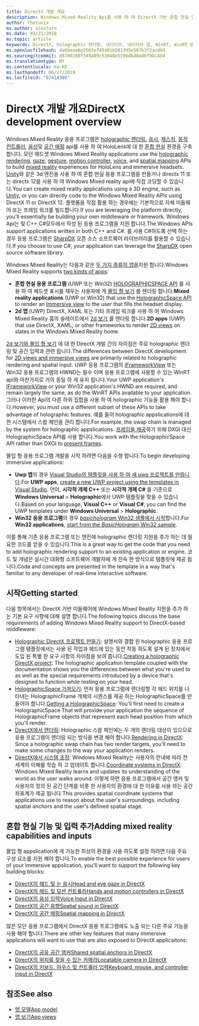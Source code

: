 ```yaml
---
title: DirectX 개발 개요
description: Windows Mixed Reality Api를 사용 하 여 DirectX 기반 혼합 현실 엔진을 직접 구축 합니다.
author: thetuvix
ms.author: alexturn
ms.date: 03/21/2018
ms.topic: article
keywords: DirectX, holographic 렌더링, 네이티브, 네이티브 앱, WinRT, WinRT 앱, 플랫폼 Api, 사용자 지정 엔진, 미들웨어
ms.openlocfilehash: da6beae6e256fef49481b581395e507b3f2acd04
ms.sourcegitcommit: d8700260f349a09c53948e519bd6d8ed6f9bc4b4
ms.translationtype: MT
ms.contentlocale: ko-KR
ms.lasthandoff: 06/27/2019
ms.locfileid: "67414380"
---
```

# <a name="directx-development-overview"></a><span data-ttu-id="8de30-104">DirectX 개발 개요</span><span class="sxs-lookup"><span data-stu-id="8de30-104">DirectX development overview</span></span>


<span data-ttu-id="8de30-105">Windows Mixed Reality 응용 프로그램은 [holographic 렌더링](rendering.md), [응시](gaze.md), [제스처](gestures.md), [동작 컨트롤러](motion-controllers.md), [음성](voice-input.md)및 [공간 매핑](spatial-mapping.md) api를 사용 하 여 HoloLens에 대 한 [혼합 현실](mixed-reality.md) 환경을 구축 합니다. 모던 헤드셋.</span><span class="sxs-lookup"><span data-stu-id="8de30-105">Windows Mixed Reality applications use the [holographic rendering](rendering.md), [gaze](gaze.md), [gesture](gestures.md), [motion controller](motion-controllers.md), [voice](voice-input.md), and [spatial mapping](spatial-mapping.md) APIs to build [mixed reality](mixed-reality.md) experiences for HoloLens and immersive headsets.</span></span> <span data-ttu-id="8de30-106">[Unity](unity-development-overview.md)와 같은 3d 엔진을 사용 하 여 혼합 현실 응용 프로그램을 만들거나 directx 11 또는 directx 12를 사용 하 여 Windows Mixed reality api에 직접 코딩할 수 있습니다.</span><span class="sxs-lookup"><span data-stu-id="8de30-106">You can create mixed reality applications using a 3D engine, such as [Unity](unity-development-overview.md), or you can directly code to the Windows Mixed Reality APIs using DirectX 11 or DirectX 12.</span></span> <span data-ttu-id="8de30-107">플랫폼을 직접 활용 하는 경우에는 기본적으로 자체 미들웨어 또는 프레임 워크를 빌드합니다.</span><span class="sxs-lookup"><span data-stu-id="8de30-107">If you are leveraging the platform directly, you'll essentially be building your own middleware or framework.</span></span> <span data-ttu-id="8de30-108">Windows Api는 및 C++ C#모두에서 작성 된 응용 프로그램을 지원 합니다.</span><span class="sxs-lookup"><span data-stu-id="8de30-108">The Windows APIs support applications written in both C++ and C#.</span></span> <span data-ttu-id="8de30-109">를 사용 C#하도록 선택 하는 경우 응용 프로그램은 [SharpDX](http://sharpdx.org/) 오픈 소스 소프트웨어 라이브러리를 활용할 수 있습니다.</span><span class="sxs-lookup"><span data-stu-id="8de30-109">If you choose to use C#, your application can leverage the [SharpDX](http://sharpdx.org/) open source software library.</span></span>


<span data-ttu-id="8de30-110">Windows Mixed Reality는 다음과 같은 [두 가지 종류의 앱을](app-views.md)지원 합니다.</span><span class="sxs-lookup"><span data-stu-id="8de30-110">Windows Mixed Reality supports [two kinds of apps](app-views.md):</span></span>
* <span data-ttu-id="8de30-111">**혼합 현실 응용 프로그램** (UWP 또는 Win32) [HOLOGRAPHICSPACE API](getting-a-holographicspace.md) 를 사용 하 여 헤드셋 표시를 채우는 사용자에 게 [몰입 형 보기](app-views.md) 를 렌더링 합니다.</span><span class="sxs-lookup"><span data-stu-id="8de30-111">**Mixed reality applications** (UWP or Win32) that use the [HolographicSpace API](getting-a-holographicspace.md) to render an [immersive view](app-views.md) to the user that fills the headset display.</span></span>
* <span data-ttu-id="8de30-112">**2d 앱** (UWP) DirectX, XAML 또는 기타 프레임 워크를 사용 하 여 Windows Mixed Reality 홈의 슬레이트에서 [2d 보기](app-views.md#2d-views) 를 렌더링 합니다.</span><span class="sxs-lookup"><span data-stu-id="8de30-112">**2D apps** (UWP) that use DirectX, XAML, or other frameworks to render [2D views](app-views.md#2d-views) on slates in the Windows Mixed Reality home.</span></span>


<span data-ttu-id="8de30-113">[2d 보기와 몰입 형 보기](app-views.md) 에 대 한 DirectX 개발 간의 차이점은 주로 holographic 렌더링 및 공간 입력과 관련 됩니다.</span><span class="sxs-lookup"><span data-stu-id="8de30-113">The differences between DirectX development for [2D views and immersive views](app-views.md) are primarily related to holographic rendering and spatial input.</span></span> <span data-ttu-id="8de30-114">UWP 응용 프로그램의 [IFrameworkView](https://msdn.microsoft.com/library/windows/apps/windows.applicationmodel.core.iframeworkview.aspx) 또는 Win32 응용 프로그램의 HWND는 필수 이며 응용 프로그램에 사용할 수 있는 WinRT api와 마찬가지로 거의 동일 하 게 유지 됩니다.</span><span class="sxs-lookup"><span data-stu-id="8de30-114">Your UWP application's [IFrameworkView](https://msdn.microsoft.com/library/windows/apps/windows.applicationmodel.core.iframeworkview.aspx) or your Win32 application's HWND are required, and remain largely the same, as do the WinRT APIs available to your application.</span></span> <span data-ttu-id="8de30-115">그러나 이러한 Api의 다른 하위 집합을 사용 하 여 holographic 기능을 활용 해야 합니다.</span><span class="sxs-lookup"><span data-stu-id="8de30-115">However, you must use a different subset of these APIs to take advantage of holographic features.</span></span> <span data-ttu-id="8de30-116">예를 들어 holographic appslications에 대 한 시스템에서 스왑 체인을 관리 합니다.</span><span class="sxs-lookup"><span data-stu-id="8de30-116">For example, the swap chain is managed by the system for holographic appslications.</span></span> <span data-ttu-id="8de30-117">[프레임을 제공](rendering-in-directx.md)하기 위해 DXGI 대신 HolographicSpace API를 사용 합니다.</span><span class="sxs-lookup"><span data-stu-id="8de30-117">You work with the HolographicSpace API rather than DXGI to [present frames](rendering-in-directx.md).</span></span>

<span data-ttu-id="8de30-118">몰입 형 응용 프로그램 개발을 시작 하려면 다음을 수행 합니다.</span><span class="sxs-lookup"><span data-stu-id="8de30-118">To begin developing immersive applications:</span></span>
* <span data-ttu-id="8de30-119">**Uwp 앱**의 경우 [Visual Studio의 템플릿을 사용 하 여 새 uwp 프로젝트를 만듭니다](creating-a-holographic-directx-project.md).</span><span class="sxs-lookup"><span data-stu-id="8de30-119">For **UWP apps**, [create a new UWP project using the templates in Visual Studio](creating-a-holographic-directx-project.md).</span></span> <span data-ttu-id="8de30-120">언어, **시각적 개체 C++**  또는 **시각적 개체 C#** 를 기준으로 **Windows Universal** > **Holographic**에서 UWP 템플릿을 찾을 수 있습니다.</span><span class="sxs-lookup"><span data-stu-id="8de30-120">Based on your language, **Visual C++** or **Visual C#**, you can find the UWP templates under **Windows Universal** > **Holographic**.</span></span>
* <span data-ttu-id="8de30-121">**Win32 응용 프로그램**의 경우 [ *basichologram* Win32 샘플에서 시작](creating-a-holographic-directx-project.md#creating-a-win32-project)합니다.</span><span class="sxs-lookup"><span data-stu-id="8de30-121">For **Win32 applications**, [start from the *BasicHologram* Win32 sample](creating-a-holographic-directx-project.md#creating-a-win32-project).</span></span>

<span data-ttu-id="8de30-122">이를 통해 기존 응용 프로그램 또는 엔진에 holographic 렌더링 지원을 추가 하는 데 필요한 코드를 얻을 수 있습니다.</span><span class="sxs-lookup"><span data-stu-id="8de30-122">This is a great way to get the code that you need to add holographic rendering support to an existing application or engine.</span></span> <span data-ttu-id="8de30-123">코드 및 개념은 실시간 대화형 소프트웨어 개발자에 게 친숙 한 방식으로 템플릿에 제공 됩니다.</span><span class="sxs-lookup"><span data-stu-id="8de30-123">Code and concepts are presented in the template in a way that's familiar to any developer of real-time interactive software.</span></span>


## <a name="getting-started"></a><span data-ttu-id="8de30-124">시작</span><span class="sxs-lookup"><span data-stu-id="8de30-124">Getting started</span></span>

<span data-ttu-id="8de30-125">다음 항목에서는 DirectX 기반 미들웨어에 Windows Mixed Reality 지원을 추가 하는 기본 요구 사항에 대해 설명 합니다.</span><span class="sxs-lookup"><span data-stu-id="8de30-125">The following topics discuss the base requirements of adding Windows Mixed Reality support to DirectX-based middleware:</span></span>

* <span data-ttu-id="8de30-126">[Holographic DirectX 프로젝트 만들기](creating-a-holographic-directx-project.md): 설명서와 결합 된 holographic 응용 프로그램 템플릿에서는 사용 된 작업과 헤드에 있는 동안 작동 하도록 설계 된 장치에서 도입 된 특별 한 요구 사항의 차이점을 보여 줍니다.</span><span class="sxs-lookup"><span data-stu-id="8de30-126">[Creating a holographic DirectX project](creating-a-holographic-directx-project.md): The holographic application template coupled with the documentation shows you the differences between what you're used to as well as the special requirements introduced by a device that's designed to function while resting on your head.</span></span>
* <span data-ttu-id="8de30-127">[HolographicSpace 가져오기](getting-a-holographicspace.md): 먼저 응용 프로그램에 렌더링할 각 헤드 위치를 나타내는 HolographicFrame 개체의 시퀀스를 제공 하는 HolographicSpace를 만들어야 합니다.</span><span class="sxs-lookup"><span data-stu-id="8de30-127">[Getting a HolographicSpace](getting-a-holographicspace.md): You'll first need to create a HolographicSpace That will provide your application the sequence of HolographicFrame objects that represent each head position from which you'll render.</span></span>
* <span data-ttu-id="8de30-128">[DirectX에서 렌더링](rendering-in-directx.md): Holographic 스왑 체인에는 두 개의 렌더링 대상이 있으므로 응용 프로그램이 렌더링 되는 방식을 변경 해야 합니다.</span><span class="sxs-lookup"><span data-stu-id="8de30-128">[Rendering in DirectX](rendering-in-directx.md): Since a holographic swap chain has two render targets, you'll need to make some changes to the way your application renders.</span></span>
* <span data-ttu-id="8de30-129">[DirectX에서 시스템 조정](coordinate-systems-in-directx.md): Windows Mixed Reality는 사용자의 안내에 따라 전 세계의 이해를 학습 하 고 업데이트 합니다.</span><span class="sxs-lookup"><span data-stu-id="8de30-129">[Coordinate systems in DirectX](coordinate-systems-in-directx.md): Windows Mixed Reality learns and updates its understanding of the world as the user walks around.</span></span> <span data-ttu-id="8de30-130">이렇게 하면 응용 프로그램에서 공간 앵커 및 사용자의 정의 된 공간 단계를 비롯 한 사용자의 환경에 대 한 이유를 사용 하는 공간 좌표계가 제공 됩니다.</span><span class="sxs-lookup"><span data-stu-id="8de30-130">This provides spatial coordinate systems that applications use to reason about the user's surroundings, including spatial anchors and the user's defined spatial stage.</span></span>

## <a name="adding-mixed-reality-capabilities-and-inputs"></a><span data-ttu-id="8de30-131">혼합 현실 기능 및 입력 추가</span><span class="sxs-lookup"><span data-stu-id="8de30-131">Adding mixed reality capabilities and inputs</span></span>

<span data-ttu-id="8de30-132">몰입 형 appslication에 게 가능한 최상의 환경을 사용 하도록 설정 하려면 다음 주요 구성 요소를 지원 해야 합니다.</span><span class="sxs-lookup"><span data-stu-id="8de30-132">To enable the best possible experience for users of your immersive appslication, you'll want to support the following key building blocks:</span></span>

* [<span data-ttu-id="8de30-133">DirectX의 헤드 및 눈 응시</span><span class="sxs-lookup"><span data-stu-id="8de30-133">Head and eye gaze in DirectX</span></span>](gaze-in-directx.md)
* [<span data-ttu-id="8de30-134">DirectX의 헤드 및 모션 컨트롤러</span><span class="sxs-lookup"><span data-stu-id="8de30-134">Hands and motion controllers in DirectX</span></span>](hands-and-motion-controllers-in-directx.md)
* [<span data-ttu-id="8de30-135">DirectX의 음성 입력</span><span class="sxs-lookup"><span data-stu-id="8de30-135">Voice input in DirectX</span></span>](voice-input-in-directx.md)
* [<span data-ttu-id="8de30-136">DirectX의 공간 음향</span><span class="sxs-lookup"><span data-stu-id="8de30-136">Spatial sound in DirectX</span></span>](spatial-sound-in-directx.md)
* [<span data-ttu-id="8de30-137">DirectX의 공간 매핑</span><span class="sxs-lookup"><span data-stu-id="8de30-137">Spatial mapping in DirectX</span></span>](spatial-mapping-in-directx.md)


<span data-ttu-id="8de30-138">많은 모던 응용 프로그램에서 DirectX 응용 프로그램에도 노출 되는 다른 주요 기능을 사용 해야 합니다.</span><span class="sxs-lookup"><span data-stu-id="8de30-138">There are other key features that many immersive applications will want to use that are also exposed to DirectX applicaitons:</span></span>

* [<span data-ttu-id="8de30-139">DirectX의 공유 공간 앵커</span><span class="sxs-lookup"><span data-stu-id="8de30-139">Shared spatial anchors in DirectX</span></span>](shared-spatial-anchors-in-directx.md)
* [<span data-ttu-id="8de30-140">DirectX의 위치를 찾을 수 있는 카메라</span><span class="sxs-lookup"><span data-stu-id="8de30-140">Locatable camera in DirectX</span></span>](locatable-camera-in-directx.md)
* [<span data-ttu-id="8de30-141">DirectX의 키보드, 마우스 및 컨트롤러 입력</span><span class="sxs-lookup"><span data-stu-id="8de30-141">Keyboard, mouse, and controller input in DirectX</span></span>](keyboard,-mouse,-and-controller-input-in-directx.md)

## <a name="see-also"></a><span data-ttu-id="8de30-142">참조</span><span class="sxs-lookup"><span data-stu-id="8de30-142">See also</span></span>
* [<span data-ttu-id="8de30-143">앱 모델</span><span class="sxs-lookup"><span data-stu-id="8de30-143">App model</span></span>](app-model.md)
* [<span data-ttu-id="8de30-144">앱 보기</span><span class="sxs-lookup"><span data-stu-id="8de30-144">App views</span></span>](app-views.md)
